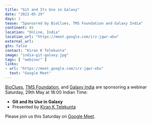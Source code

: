 ```yaml
---
title: "Git and Its Use in Galaxy"
date: "2021-05-29"
days: 1
tease: "Sponsored by BioClues, TMS Foundation and Galaxy India"
continent: AS
location: "Online, India"
location_url: "https://meet.google.com/irz-jqwr-ebu"
external_url: 
gtn: false
contact: "Kiran K Telekunta"
image: "india-git-galaxy.jpg"
tags: [ "webinar" ]
links:
- url: "https://meet.google.com/irz-jqwr-ebu"
  text: "Google Meet"
---
```


[BioClues](http://bioclues.org/), [TMS Foundation](https://indiayouth.info/), and [Galaxy India](https://www.galaxyproject.in/) are sponsoring a webinar Saturday, 29th May at 18:00 Indian Time:

* **Git and Its Use in Galaxy**
* Presented by [Kiran K Telekunta](https://scholar.google.com/citations?user=xb1wuJ8AAAAJ&hl=en)

Please join us this Saturday on [Google Meet](https://meet.google.com/irz-jqwr-ebu).
